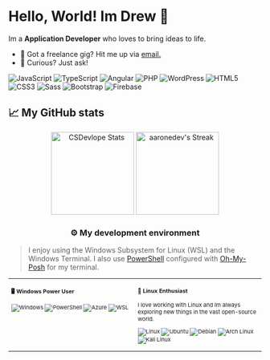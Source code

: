 

# Hello, World! Im Drew 👋

<div class="github-introduction">

Im a **Application Developer** who loves to bring ideas to life. 

</div>

- 💼 Got a freelance gig? Hit me up via <a href="mailto:support@dispersal.net">email.</a>
- 💬 Curious? Just ask!

<div class="badges-intro">

![JavaScript](https://img.shields.io/badge/-JavaScript-000000?style=flat&logo=javascript&logoColor=#F7DF1E)
![TypeScript](https://img.shields.io/badge/-TypeScript-000000?style=flat&logo=typescript&logoColor=#3178C6)
![Angular](https://img.shields.io/badge/-Angular-000000?style=flat&logo=angular&logoColor=#DD0031)
![PHP](https://img.shields.io/badge/-PHP-000000?style=flat&logo=php&logoColor=#777BB4)
![WordPress](https://img.shields.io/badge/-WordPress-000000?style=flat&logo=wordpress&logoColor=#21759B)
![HTML5](https://img.shields.io/badge/-HTML5-000000?style=flat&logo=html5&logoColor=#E34F26)
![CSS3](https://img.shields.io/badge/-CSS3-000000?style=flat&logo=css3&logoColor=#1572B6)
![Sass](https://img.shields.io/badge/-Sass-000000?style=flat&logo=sass&logoColor=#CC6699)
![Bootstrap](https://img.shields.io/badge/-Bootstrap-000000?style=flat&logo=bootstrap&logoColor=#7952B3)
![Firebase](https://img.shields.io/badge/-Firebase-000000?style=flat&logo=firebase&logoColor=#FFCA28)

</div>

## 📈 My GitHub stats

<div class="badges-githubstats">
  <p align="center">
    <img src="https://github-readme-stats.vercel.app/api?username=CSDevelope&theme=tokyonight&show_icons=true&hide_border=true&count_private=true" alt="CSDevlope Stats" height="165">
    <img src="https://github-readme-streak-stats.herokuapp.com/?user=CSDevelope&theme=tokyonight&hide_border=true" alt="aaronedev's Streak" height="165">
  </p>
</div>

### <p align="center">⚙️ My development environment </p>

>  I enjoy using the Windows Subsystem for Linux (WSL) and the Windows Terminal. I also use <a href="https://docs.microsoft.com/en-us/powershell/" target="_blank">PowerShell</a> configured with <a href="https://ohmyposh.dev/" target="_blank">Oh-My-Posh</a> for my terminal.

<div class="table-devenvironment">
  <table style="font-size: 11px">
  <tr>
  <td valign="top" width="50%">
  
  #### 🖥️ Windows Power User
  
  ![Windows](https://img.shields.io/badge/-Windows-503D4D?style=flat&logo=windows&logoColor=#0078D6)
  ![PowerShell](https://img.shields.io/badge/-PowerShell-000000?style=flat&logo=powershell&logoColor=#5391FE)
  ![Azure](https://img.shields.io/badge/-Azure-000000?style=flat&logo=microsoft-azure&logoColor=#0078D4)
  ![WSL](https://img.shields.io/badge/-WSL-000000?style=flat&logo=windows-subsystem-for-linux&logoColor=#FCC624)
  
  </td>
  <td valign="top" width="50%">
  
  #### 🐧 Linux Enthusiast
  
  I love working with Linux and Im always exploring new things in the vast open-source world.
  
  ![Linux](https://img.shields.io/badge/-Linux-000000?style=flat&logo=linux&logoColor=#FCC624)
  ![Ubuntu](https://img.shields.io/badge/-Ubuntu-000000?style=flat&logo=ubuntu&logoColor=#E95420)
  ![Debian](https://img.shields.io/badge/-Debian-000000?style=flat&logo=debian&logoColor=#A81D33)
  ![Arch Linux](https://img.shields.io/badge/-Arch%20Linux-000000?style=flat&logo=arch-linux&logoColor=#1793D1)
  ![Kali Linux](https://img.shields.io/badge/-Kali%20Linux-000000?style=flat&logo=kali-linux&logoColor=#557C94)
  
  </td>
  </tr>
  </table>
</div>
